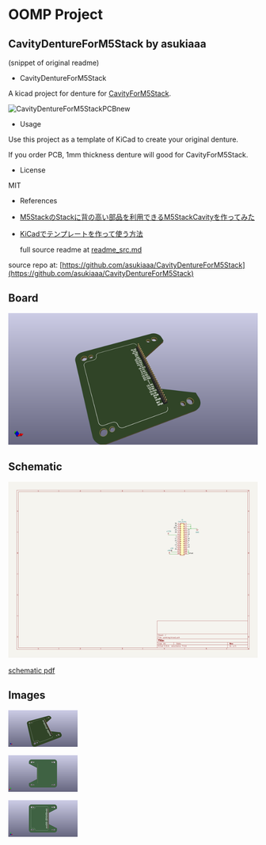 # OOMP Project  
## CavityDentureForM5Stack  by asukiaaa  
  
(snippet of original readme)  
  
- CavityDentureForM5Stack  
  
A kicad project for denture for [CavityForM5Stack](https://github.com/asukiaaa/CavityForM5Stack).  
  
![CavityDentureForM5StackPCBnew](/docs/CavityDentureForM5StackPCBnew.png)  
  
- Usage  
  
Use this project as a template of KiCad to create your original denture.  
  
If you order PCB, 1mm thickness denture will good for CavityForM5Stack.  
  
- License  
  
MIT  
  
- References  
  
- [M5StackのStackに背の高い部品を利用できるM5StackCavityを作ってみた](http://asukiaaa.blogspot.com/2019/08/m5stackstackm5stackcavity.html)  
- [KiCadでテンプレートを作って使う方法](http://asukiaaa.blogspot.com/2019/12/kicad-template.html)  
  
  full source readme at [readme_src.md](readme_src.md)  
  
source repo at: [https://github.com/asukiaaa/CavityDentureForM5Stack](https://github.com/asukiaaa/CavityDentureForM5Stack)  
## Board  
  
[![working_3d.png](working_3d_600.png)](working_3d.png)  
## Schematic  
  
[![working_schematic.png](working_schematic_600.png)](working_schematic.png)  
  
[schematic pdf](working_schematic.pdf)  
## Images  
  
[![working_3d.png](working_3d_140.png)](working_3d.png)  
  
[![working_3d_back.png](working_3d_back_140.png)](working_3d_back.png)  
  
[![working_3d_front.png](working_3d_front_140.png)](working_3d_front.png)  
